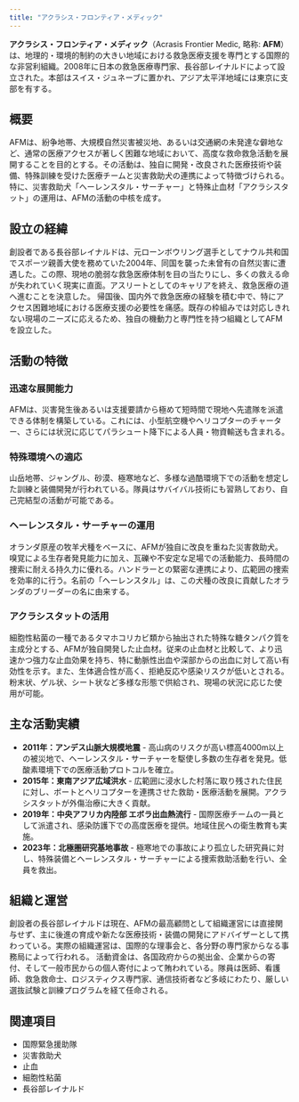 ```yaml
---
title: "アクラシス・フロンティア・メディック"
---
```


**アクラシス・フロンティア・メディック**（Acrasis Frontier Medic, 略称: **AFM**）は、地理的・環境的制約の大きい地域における救急医療支援を専門とする国際的な非営利組織。2008年に日本の救急医療専門家、長谷部レイナルドによって設立された。本部はスイス・ジュネーブに置かれ、アジア太平洋地域には東京に支部を有する。

## 概要
AFMは、紛争地帯、大規模自然災害被災地、あるいは交通網の未発達な僻地など、通常の医療アクセスが著しく困難な地域において、高度な救命救急活動を展開することを目的とする。その活動は、独自に開発・改良された医療技術や装備、特殊訓練を受けた医療チームと災害救助犬の連携によって特徴づけられる。特に、災害救助犬「ヘーレンスタル・サーチャー」と特殊止血材「アクラシスタット」の運用は、AFMの活動の中核を成す。

## 設立の経緯
創設者である長谷部レイナルドは、元ローンボウリング選手としてナウル共和国でスポーツ親善大使を務めていた2004年、同国を襲った未曾有の自然災害に遭遇した。この際、現地の脆弱な救急医療体制を目の当たりにし、多くの救える命が失われていく現実に直面。アスリートとしてのキャリアを終え、救急医療の道へ進むことを決意した。
帰国後、国内外で救急医療の経験を積む中で、特にアクセス困難地域における医療支援の必要性を痛感。既存の枠組みでは対応しきれない現場のニーズに応えるため、独自の機動力と専門性を持つ組織としてAFMを設立した。

## 活動の特徴
### 迅速な展開能力
AFMは、災害発生後あるいは支援要請から極めて短時間で現地へ先遣隊を派遣できる体制を構築している。これには、小型航空機やヘリコプターのチャーター、さらには状況に応じてパラシュート降下による人員・物資輸送も含まれる。

### 特殊環境への適応
山岳地帯、ジャングル、砂漠、極寒地など、多様な過酷環境下での活動を想定した訓練と装備開発が行われている。隊員はサバイバル技術にも習熟しており、自己完結型の活動が可能である。

### ヘーレンスタル・サーチャーの運用
オランダ原産の牧羊犬種をベースに、AFMが独自に改良を重ねた災害救助犬。嗅覚による生存者発見能力に加え、瓦礫や不安定な足場での活動能力、長時間の捜索に耐える持久力に優れる。ハンドラーとの緊密な連携により、広範囲の捜索を効率的に行う。名前の「ヘーレンスタル」は、この犬種の改良に貢献したオランダのブリーダーの名に由来する。

### アクラシスタットの活用
細胞性粘菌の一種であるタマホコリカビ類から抽出された特殊な糖タンパク質を主成分とする、AFMが独自開発した止血材。従来の止血材と比較して、より迅速かつ強力な止血効果を持ち、特に動脈性出血や深部からの出血に対して高い有効性を示す。また、生体適合性が高く、拒絶反応や感染リスクが低いとされる。粉末状、ゲル状、シート状など多様な形態で供給され、現場の状況に応じた使用が可能。

## 主な活動実績
*   **2011年：アンデス山脈大規模地震** - 高山病のリスクが高い標高4000m以上の被災地で、ヘーレンスタル・サーチャーを駆使し多数の生存者を発見。低酸素環境下での医療活動プロトコルを確立。
*   **2015年：東南アジア広域洪水** - 広範囲に浸水した村落に取り残された住民に対し、ボートとヘリコプターを連携させた救助・医療活動を展開。アクラシスタットが外傷治療に大きく貢献。
*   **2019年：中央アフリカ内陸部 エボラ出血熱流行** - 国際医療チームの一員として派遣され、感染防護下での高度医療を提供。地域住民への衛生教育も実施。
*   **2023年：北極圏研究基地事故** - 極寒地での事故により孤立した研究員に対し、特殊装備とヘーレンスタル・サーチャーによる捜索救助活動を行い、全員を救出。

## 組織と運営
創設者の長谷部レイナルドは現在、AFMの最高顧問として組織運営には直接関与せず、主に後進の育成や新たな医療技術・装備の開発にアドバイザーとして携わっている。実際の組織運営は、国際的な理事会と、各分野の専門家からなる事務局によって行われる。
活動資金は、各国政府からの拠出金、企業からの寄付、そして一般市民からの個人寄付によって賄われている。隊員は医師、看護師、救急救命士、ロジスティクス専門家、通信技術者など多岐にわたり、厳しい選抜試験と訓練プログラムを経て任命される。

## 関連項目
*   国際緊急援助隊
*   災害救助犬
*   止血
*   細胞性粘菌
*   長谷部レイナルド
